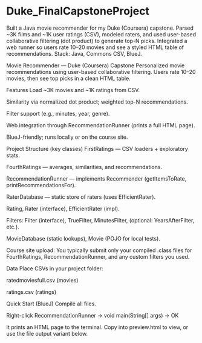 # Duke_FinalCapstoneProject
Built a Java movie recommender for my Duke (Coursera) capstone. Parsed ~3K films and ~1K user ratings (CSV), modeled raters, and used user-based collaborative filtering (dot product) to generate top-N picks. Integrated a web runner so users rate 10–20 movies and see a styled HTML table of recommendations. Stack: Java, Commons CSV, BlueJ. 

Movie Recommender — Duke (Coursera) Capstone
Personalized movie recommendations using user-based collaborative filtering. Users rate 10–20 movies, then see top picks in a clean HTML table.

Features
Load ~3K movies and ~1K ratings from CSV.

Similarity via normalized dot product; weighted top-N recommendations.

Filter support (e.g., minutes, year, genre).

Web integration through RecommendationRunner (prints a full HTML page).

BlueJ-friendly; runs locally or on the course site.

Project Structure (key classes)
FirstRatings — CSV loaders + exploratory stats.

FourthRatings — averages, similarities, and recommendations.

RecommendationRunner — implements Recommender (getItemsToRate, printRecommendationsFor).

RaterDatabase — static store of raters (uses EfficientRater).

Rating, Rater (interface), EfficientRater (impl).

Filters: Filter (interface), TrueFilter, MinutesFilter, (optional: YearsAfterFilter, etc.).

MovieDatabase (static lookups), Movie (POJO for local tests).

Course site upload: You typically submit only your compiled .class files for
FourthRatings, RecommendationRunner, and any custom filters you used.

Data
Place CSVs in your project folder:

ratedmoviesfull.csv (movies)

ratings.csv (ratings)

Quick Start (BlueJ)
Compile all files.

Right-click RecommendationRunner → void main(String[] args) → OK

It prints an HTML page to the terminal. Copy into preview.html to view, or use the file output variant below.
